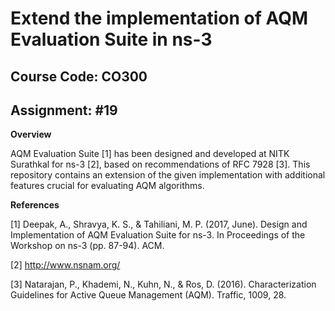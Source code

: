 # Extend the implementation of AQM Evaluation Suite in ns-3

## Course Code: CO300

## Assignment: #19



**Overview**

AQM Evaluation Suite [1] has been designed and developed at NITK Surathkal for ns-3 [2], based on recommendations of RFC 7928 [3]. This repository contains an extension of the given implementation with additional features crucial for evaluating AQM algorithms.


**References**

[1] Deepak, A., Shravya, K. S., & Tahiliani, M. P. (2017, June). Design and Implementation of AQM Evaluation Suite for ns-3. In Proceedings of the Workshop on ns-3 (pp. 87-94). ACM.

[2] http://www.nsnam.org/

[3] Natarajan, P., Khademi, N., Kuhn, N., & Ros, D. (2016). Characterization Guidelines for Active Queue Management (AQM). Traffic, 1009, 28.
